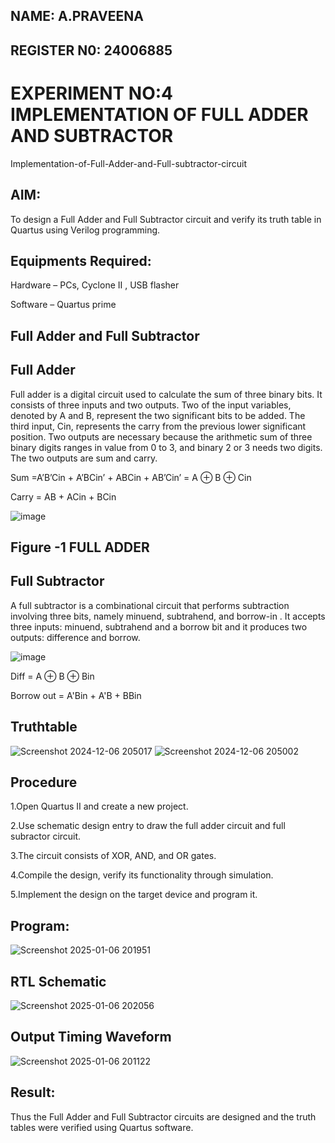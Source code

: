 ## NAME: A.PRAVEENA
## REGISTER N0: 24006885
# EXPERIMENT NO:4 IMPLEMENTATION OF FULL ADDER AND SUBTRACTOR

Implementation-of-Full-Adder-and-Full-subtractor-circuit

## AIM:

To design a Full Adder and Full Subtractor circuit and verify its truth table in Quartus using Verilog programming.

## Equipments Required:

Hardware – PCs, Cyclone II , USB flasher

Software – Quartus prime

## Full Adder and Full Subtractor

## Full Adder

Full adder is a digital circuit used to calculate the sum of three binary bits. It consists of three inputs and two outputs. Two of the input variables, denoted by A and B, represent the two significant bits to be added. The third input, Cin, represents the carry from the previous lower significant position. Two outputs are necessary because the arithmetic sum of three binary digits ranges in value from 0 to 3, and binary 2 or 3 needs two digits. The two outputs are sum and carry.

Sum =A’B’Cin + A’BCin’ + ABCin + AB’Cin’ = A ⊕ B ⊕ Cin 

Carry = AB + ACin + BCin

![image](https://github.com/naavaneetha/FULL_ADDER_SUBTRACTOR/assets/154305477/0f30ba51-5ffb-4198-845f-18e054f675e7)

## Figure -1 FULL ADDER

## Full Subtractor

A full subtractor is a combinational circuit that performs subtraction involving three bits, namely minuend, subtrahend, and borrow-in . It accepts three inputs: minuend, subtrahend and a borrow bit and it produces two outputs: difference and borrow.

![image](https://github.com/naavaneetha/FULL_ADDER_SUBTRACTOR/assets/154305477/02b24f51-ab51-4304-9ad6-7b81ffc1ead5)

Diff = A ⊕ B ⊕ Bin 

Borrow out = A'Bin + A'B + BBin

## Truthtable
![Screenshot 2024-12-06 205017](https://github.com/user-attachments/assets/dccd430c-8f1c-48ed-a95c-c03f85d8c513)
![Screenshot 2024-12-06 205002](https://github.com/user-attachments/assets/9c36d812-854a-469e-b4f3-66fb301a2aa5)


## Procedure

1.Open Quartus II and create a new project.

2.Use schematic design entry to draw the full adder circuit and full subractor circuit.

3.The circuit consists of XOR, AND, and OR gates.

4.Compile the design, verify its functionality through simulation. 

5.Implement the design on the target device and program it.

## Program:
![Screenshot 2025-01-06 201951](https://github.com/user-attachments/assets/656550fe-641e-43ee-9df7-4f185f3d8be5)


## RTL Schematic
![Screenshot 2025-01-06 202056](https://github.com/user-attachments/assets/3c064c23-1ee7-414f-b18a-4330d8b06d41)


## Output Timing Waveform
![Screenshot 2025-01-06 201122](https://github.com/user-attachments/assets/fca35818-4c78-4347-a939-c14182900f12)


## Result:
Thus the Full Adder and Full Subtractor circuits are designed and the truth tables were verified using Quartus software.



